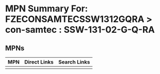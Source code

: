 



# MPN Summary For: FZECONSAMTECSSW1312GQRA > con-samtec : SSW-131-02-G-Q-RA

## MPNs
  

|MPN|Direct Links|Search Links|
| :--- | :--- | :--- |
||||
